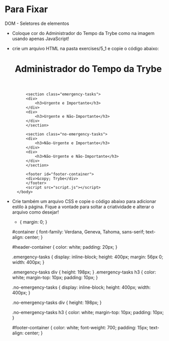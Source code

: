 # Para Fixar

DOM - Seletores de elementos

* Coloque cor do Administrador do Tempo da Trybe como na imagem usando apenas JavaScript!

* crie um arquivo HTML na pasta exercises/5_1 e copie o código abaixo:
    
    <!DOCTYPE html>
    <html lang="pt-br">
        <head>
            <meta charset="UTF-8">
            <meta name="viewport" content="width=device-width, initial-scale=1.0">
            <link rel="stylesheet" href="style.css">
            <title>Administrador do Tempo</title>
        </head>
        <body id="container">
            <header id="header-container">
            <h1>Administrador do Tempo da Trybe</h1>
            </header>

            <section class="emergency-tasks">
            <div>
                <h3>Urgente e Importante</h3>
            </div>
            <div>
                <h3>Urgente e Não-Importante</h3>
            </div>
            </section>

            <section class="no-emergency-tasks">
            <div>
                <h3>Não-Urgente e Importante</h3>
            </div>
            <div>
                <h3>Não-Urgente e Não-Importante</h3>
            </div>
            </section>

            <footer id="footer-container">
            <div>&copy; Trybe</div>
            </footer>
            <script src="script.js"></script>
        </body>
    </html>

* Crie também um arquivo CSS e copie o código abaixo para adicionar estilo à página. Fique a vontade para soltar a criatividade e alterar o arquivo como desejar!

    * {
    margin: 0;
    }

    #container {
    font-family: Verdana, Geneva, Tahoma, sans-serif;
    text-align: center;
    }

    #header-container {
    color: white;
    padding: 20px;
    }

    .emergency-tasks {
    display: inline-block;
    height: 400px;
    margin: 56px 0;
    width: 400px;
    }

    .emergency-tasks div {
    height: 198px;
    }
    .emergency-tasks h3 {
    color: white;
    margin-top: 10px;
    padding: 10px;
    }

    .no-emergency-tasks {
    display: inline-block;
    height: 400px;
    width: 400px;
    }

    .no-emergency-tasks div {
    height: 198px;
    }

    .no-emergency-tasks h3 {
    color: white;
    margin-top: 10px;
    padding: 10px;
    }

    #footer-container {
    color: white;
    font-weight: 700;
    padding: 15px;
    text-align: center;
    }
